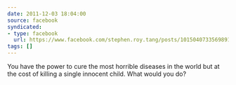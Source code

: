 ```yaml
---
date: 2011-12-03 18:04:00
source: facebook
syndicated:
- type: facebook
  url: https://www.facebook.com/stephen.roy.tang/posts/10150407335698912
tags: []
---
```


You have the power to cure the most horrible diseases in the world but at the cost of killing a single innocent child. What would you do?